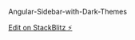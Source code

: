 Angular-Sidebar-with-Dark-Themes

[Edit on StackBlitz ⚡️](https://stackblitz.com/edit/sidebar-material-template-maqxgd)

